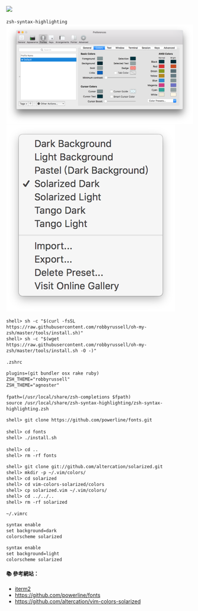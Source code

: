 ![](http://ohmyz.sh/img/OMZLogo_BnW.png)

`zsh-syntax-highlighting`
![](img/Fohy3tah.png)
![](img/Leig8tie.png)


```console
shell> sh -c "$(curl -fsSL https://raw.githubusercontent.com/robbyrussell/oh-my-zsh/master/tools/install.sh)"
shell> sh -c "$(wget https://raw.githubusercontent.com/robbyrussell/oh-my-zsh/master/tools/install.sh -O -)"
```

`.zshrc`

```
plugins=(git bundler osx rake ruby)
ZSH_THEME="robbyrussell"
ZSH_THEME="agnoster"

fpath=(/usr/local/share/zsh-completions $fpath)
source /usr/local/share/zsh-syntax-highlighting/zsh-syntax-highlighting.zsh
```

```console
shell> git clone https://github.com/powerline/fonts.git

shell> cd fonts
shell> ./install.sh

shell> cd ..
shell> rm -rf fonts
```
```console
shell> git clone git://github.com/altercation/solarized.git
shell> mkdir -p ~/.vim/colors/
shell> cd solarized
shell> cd vim-colors-solarized/colors
shell> cp solarized.vim ~/.vim/colors/
shell> cd ../../..
shell> rm -rf solarized
```

`~/.vimrc`
```
syntax enable
set background=dark
colorscheme solarized
```
```
syntax enable
set background=light
colorscheme solarized
```

#### :books: 參考網站：
- [iterm2](https://www.iterm2.com/)
- https://github.com/powerline/fonts
- https://github.com/altercation/vim-colors-solarized
